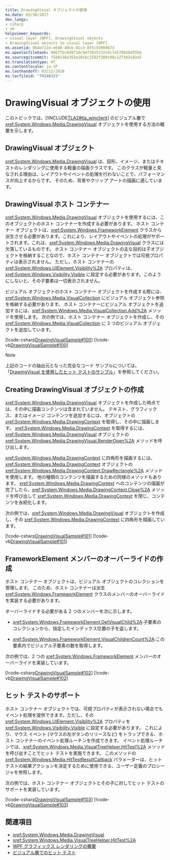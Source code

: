 ```yaml
---
title: DrawingVisual オブジェクトの使用
ms.date: 03/30/2017
dev_langs:
- csharp
- vb
helpviewer_keywords:
- visual layer [WPF], DrawingVisual objects
- DrawingVisual objects in visual layer [WPF]
ms.assetid: 0b4e711d-e640-40cb-81c3-8f5c59909b7d
ms.openlocfilehash: 9d67fbc0d9716c9df3935232c6c7e579b50d55bb
ms.sourcegitcommit: 7588136e355e10cbc2582f389c90c127363c02a5
ms.translationtype: HT
ms.contentlocale: ja-JP
ms.lasthandoff: 03/12/2020
ms.locfileid: "79148323"
---
```

# <a name="using-drawingvisual-objects"></a>DrawingVisual オブジェクトの使用
このトピックでは、[!INCLUDE[TLA2#tla_winclient](../../../../includes/tla2sharptla-winclient-md.md)] のビジュアル層で <xref:System.Windows.Media.DrawingVisual> オブジェクトを使用する方法の概要を示します。  
  
<a name="drawingvisual_object"></a>
## <a name="drawingvisual-object"></a>DrawingVisual オブジェクト  
 <xref:System.Windows.Media.DrawingVisual> は、図形、イメージ、またはテキストのレンダリングに使用する軽量の描画クラスです。 このクラスが軽量と見なされる理由は、レイアウトやイベントの処理を行わないことで、パフォーマンスが向上するからです。 そのため、背景やクリップ アートの描画に適しています。  
  
<a name="drawingvisual_host_container"></a>
## <a name="drawingvisual-host-container"></a>DrawingVisual ホスト コンテナー  
 <xref:System.Windows.Media.DrawingVisual> オブジェクトを使用するには、このオブジェクトのホスト コンテナーを作成する必要があります。 ホスト コンテナー オブジェクトは、<xref:System.Windows.FrameworkElement> クラスから派生させる必要があります。これにより、レイアウトやイベントの処理がサポートされます。これは、<xref:System.Windows.Media.DrawingVisual> クラスには欠落しているものです。 ホスト コンテナー オブジェクトの主な目的は子オブジェクトを格納することなので、ホスト コンテナー オブジェクトでは可視プロパティは表示されません。 ただし、ホスト コンテナーの <xref:System.Windows.UIElement.Visibility%2A> プロパティは、<xref:System.Windows.Visibility.Visible> に設定する必要があります。このようにしないと、その子要素は一切表示されません。  
  
 ビジュアル オブジェクトのホスト コンテナー オブジェクトを作成する際には、<xref:System.Windows.Media.VisualCollection> にビジュアル オブジェクト参照を格納する必要があります。 ホスト コンテナーにビジュアル オブジェクトを追加するには、<xref:System.Windows.Media.VisualCollection.Add%2A> メソッドを使用します。 次の例では、ホスト コンテナー オブジェクトを作成し、その <xref:System.Windows.Media.VisualCollection> に 3 つのビジュアル オブジェクトを追加しています。  
  
 [!code-csharp[DrawingVisualSample#100](~/samples/snippets/csharp/VS_Snippets_Wpf/DrawingVisualSample/CSharp/Window1.xaml.cs#100)]
 [!code-vb[DrawingVisualSample#100](~/samples/snippets/visualbasic/VS_Snippets_Wpf/DrawingVisualSample/visualbasic/window1.xaml.vb#100)]  
  
> [!NOTE]
> 上記のコードの抽出元となった完全なコード サンプルについては、「[DrawingVisual を使用したヒット テストのサンプル](https://github.com/Microsoft/WPF-Samples/tree/master/Visual%20Layer/DrawingVisual)」を参照してください。  
  
<a name="creating_drawingvisual_objects"></a>
## <a name="creating-drawingvisual-objects"></a>Creating DrawingVisual オブジェクトの作成  
 <xref:System.Windows.Media.DrawingVisual> オブジェクトを作成した時点では、その中に描画コンテンツは含まれていません。 テキスト、グラフィックス、またはイメージ コンテンツを追加するには、オブジェクトの <xref:System.Windows.Media.DrawingContext> を取得し、その中に描画します。 <xref:System.Windows.Media.DrawingContext> を取得するには、<xref:System.Windows.Media.DrawingVisual> オブジェクトの <xref:System.Windows.Media.DrawingVisual.RenderOpen%2A> メソッドを呼び出します。  
  
 <xref:System.Windows.Media.DrawingContext> に四角形を描画するには、<xref:System.Windows.Media.DrawingContext> オブジェクトの <xref:System.Windows.Media.DrawingContext.DrawRectangle%2A> メソッドを使用します。 他の種類のコンテンツを描画するための同様のメソッドもあります。 <xref:System.Windows.Media.DrawingContext> へのコンテンツの描画が完了したら、<xref:System.Windows.Media.DrawingContext.Close%2A> メソッドを呼び出して <xref:System.Windows.Media.DrawingContext> を閉じ、コンテンツを永続化します。  
  
 次の例では、<xref:System.Windows.Media.DrawingVisual> オブジェクトを作成し、その <xref:System.Windows.Media.DrawingContext> に四角形を描画しています。  
  
 [!code-csharp[DrawingVisualSample#101](~/samples/snippets/csharp/VS_Snippets_Wpf/DrawingVisualSample/CSharp/Window1.xaml.cs#101)]
 [!code-vb[DrawingVisualSample#101](~/samples/snippets/visualbasic/VS_Snippets_Wpf/DrawingVisualSample/visualbasic/window1.xaml.vb#101)]  
  
<a name="creating_overrides"></a>
## <a name="creating-overrides-for-frameworkelement-members"></a>FrameworkElement メンバーのオーバーライドの作成  
 ホスト コンテナー オブジェクトは、ビジュアル オブジェクトのコレクションを管理します。 このため、ホスト コンテナーは派生 <xref:System.Windows.FrameworkElement> クラスのメンバーのオーバーライドを実装する必要があります。  
  
 オーバーライドする必要がある 2 つのメンバーを次に示します。  
  
- <xref:System.Windows.FrameworkElement.GetVisualChild%2A>:子要素のコレクションから、指定したインデックス位置の子を返します。  
  
- <xref:System.Windows.FrameworkElement.VisualChildrenCount%2A>:この要素内でビジュアル子要素の数を取得します。  
  
 次の例では、2 つの <xref:System.Windows.FrameworkElement> メンバーのオーバーライドを実装しています。  
  
 [!code-csharp[DrawingVisualSample#102](~/samples/snippets/csharp/VS_Snippets_Wpf/DrawingVisualSample/CSharp/Window1.xaml.cs#102)]
 [!code-vb[DrawingVisualSample#102](~/samples/snippets/visualbasic/VS_Snippets_Wpf/DrawingVisualSample/visualbasic/window1.xaml.vb#102)]  
  
<a name="providing_hit_testing_support"></a>
## <a name="providing-hit-testing-support"></a>ヒット テストのサポート  
 ホスト コンテナー オブジェクトでは、可視プロパティが表示されない場合でもイベント処理を提供できます。ただし、その <xref:System.Windows.UIElement.Visibility%2A> プロパティを <xref:System.Windows.Visibility.Visible> に設定する必要があります。 これにより、マウス イベント (マウスの左ボタンのリリースなど) をトラップできる、ホスト コンテナーのイベント処理ルーチンを作成できます。 イベント処理ルーチンでは、<xref:System.Windows.Media.VisualTreeHelper.HitTest%2A> メソッドを呼び出すことでヒット テストを実施できます。 このメソッドの <xref:System.Windows.Media.HitTestResultCallback> パラメーターは、ヒット テストの結果アクションを決定するために使用できる、ユーザー定義のプロシージャを参照します。  
  
 次の例では、ホスト コンテナー オブジェクトとその子に対してヒット テストのサポートを実装しています。  
  
 [!code-csharp[DrawingVisualSample#103](~/samples/snippets/csharp/VS_Snippets_Wpf/DrawingVisualSample/CSharp/Window1.xaml.cs#103)]
 [!code-vb[DrawingVisualSample#103](~/samples/snippets/visualbasic/VS_Snippets_Wpf/DrawingVisualSample/visualbasic/window1.xaml.vb#103)]  
  
## <a name="see-also"></a>関連項目

- <xref:System.Windows.Media.DrawingVisual>
- <xref:System.Windows.Media.VisualTreeHelper.HitTest%2A>
- [WPF グラフィックス レンダリングの概要](wpf-graphics-rendering-overview.md)
- [ビジュアル層でのヒット テスト](hit-testing-in-the-visual-layer.md)
